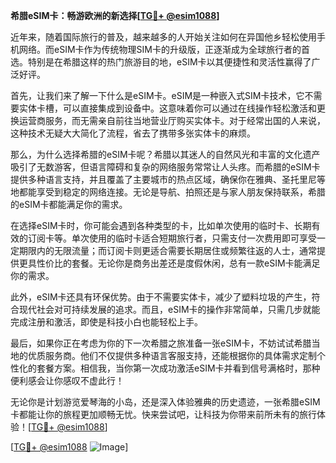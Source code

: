 **希腊eSIM卡：畅游欧洲的新选择[[TG💪+ @esim1088](https://t.me/s/esim1088)]**

近年来，随着国际旅行的普及，越来越多的人开始关注如何在异国他乡轻松使用手机网络。而eSIM卡作为传统物理SIM卡的升级版，正逐渐成为全球旅行者的首选。特别是在希腊这样的热门旅游目的地，eSIM卡以其便捷性和灵活性赢得了广泛好评。

首先，让我们来了解一下什么是eSIM卡。eSIM是一种嵌入式SIM卡技术，它不需要实体卡槽，可以直接集成到设备中。这意味着你可以通过在线操作轻松激活和更换运营商服务，而无需亲自前往当地营业厅购买实体卡。对于经常出国的人来说，这种技术无疑大大简化了流程，省去了携带多张实体卡的麻烦。

那么，为什么选择希腊的eSIM卡呢？希腊以其迷人的自然风光和丰富的文化遗产吸引了无数游客，但语言障碍和复杂的网络服务常常让人头疼。而希腊的eSIM卡提供多种语言支持，并且覆盖了主要城市的热点区域，确保你在雅典、圣托里尼等地都能享受到稳定的网络连接。无论是导航、拍照还是与家人朋友保持联系，希腊的eSIM卡都能满足你的需求。

在选择eSIM卡时，你可能会遇到各种类型的卡，比如单次使用的临时卡、长期有效的订阅卡等。单次使用的临时卡适合短期旅行者，只需支付一次费用即可享受一定期限内的无限流量；而订阅卡则更适合需要长期居住或频繁往返的人士，通常提供更具性价比的套餐。无论你是商务出差还是度假休闲，总有一款eSIM卡能满足你的需求。

此外，eSIM卡还具有环保优势。由于不需要实体卡，减少了塑料垃圾的产生，符合现代社会对可持续发展的追求。而且，eSIM卡的操作非常简单，只需几步就能完成注册和激活，即使是科技小白也能轻松上手。

最后，如果你正在考虑为你的下一次希腊之旅准备一张eSIM卡，不妨试试希腊当地的优质服务商。他们不仅提供多种语言客服支持，还能根据你的具体需求定制个性化的套餐方案。相信我，当你第一次成功激活eSIM卡并看到信号满格时，那种便利感会让你感叹不虚此行！

无论你是计划游览爱琴海的小岛，还是深入体验雅典的历史遗迹，一张希腊eSIM卡都能让你的旅程更加顺畅无忧。快来尝试吧，让科技为你带来前所未有的旅行体验！[[TG💪+ @esim1088](https://t.me/s/esim1088)]

[[TG💪+ @esim1088](https://t.me/s/esim1088) ![Image](https://i.postimg.cc/4NQfJmqS/Snipaste-2025-05-13-00-14-12.png)]